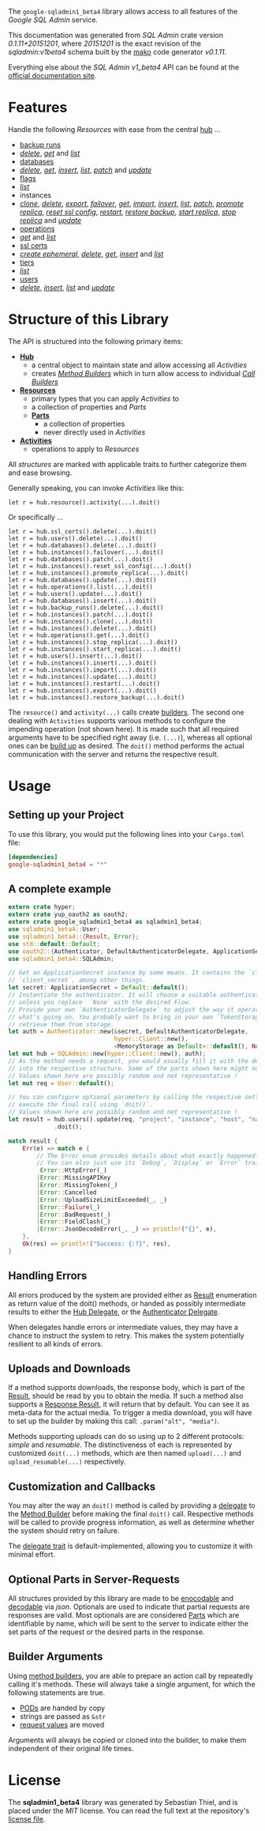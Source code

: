 <!---
DO NOT EDIT !
This file was generated automatically from 'src/mako/api/README.md.mako'
DO NOT EDIT !
-->
The `google-sqladmin1_beta4` library allows access to all features of the *Google SQL Admin* service.

This documentation was generated from *SQL Admin* crate version *0.1.11+20151201*, where *20151201* is the exact revision of the *sqladmin:v1beta4* schema built by the [mako](http://www.makotemplates.org/) code generator *v0.1.11*.

Everything else about the *SQL Admin* *v1_beta4* API can be found at the
[official documentation site](https://cloud.google.com/sql/docs/reference/latest).
# Features

Handle the following *Resources* with ease from the central [hub](http://byron.github.io/google-apis-rs/google_sqladmin1_beta4/struct.SQLAdmin.html) ... 

* [backup runs](http://byron.github.io/google-apis-rs/google_sqladmin1_beta4/struct.BackupRun.html)
 * [*delete*](http://byron.github.io/google-apis-rs/google_sqladmin1_beta4/struct.BackupRunDeleteCall.html), [*get*](http://byron.github.io/google-apis-rs/google_sqladmin1_beta4/struct.BackupRunGetCall.html) and [*list*](http://byron.github.io/google-apis-rs/google_sqladmin1_beta4/struct.BackupRunListCall.html)
* [databases](http://byron.github.io/google-apis-rs/google_sqladmin1_beta4/struct.Database.html)
 * [*delete*](http://byron.github.io/google-apis-rs/google_sqladmin1_beta4/struct.DatabaseDeleteCall.html), [*get*](http://byron.github.io/google-apis-rs/google_sqladmin1_beta4/struct.DatabaseGetCall.html), [*insert*](http://byron.github.io/google-apis-rs/google_sqladmin1_beta4/struct.DatabaseInsertCall.html), [*list*](http://byron.github.io/google-apis-rs/google_sqladmin1_beta4/struct.DatabaseListCall.html), [*patch*](http://byron.github.io/google-apis-rs/google_sqladmin1_beta4/struct.DatabasePatchCall.html) and [*update*](http://byron.github.io/google-apis-rs/google_sqladmin1_beta4/struct.DatabaseUpdateCall.html)
* [flags](http://byron.github.io/google-apis-rs/google_sqladmin1_beta4/struct.Flag.html)
 * [*list*](http://byron.github.io/google-apis-rs/google_sqladmin1_beta4/struct.FlagListCall.html)
* instances
 * [*clone*](http://byron.github.io/google-apis-rs/google_sqladmin1_beta4/struct.InstanceCloneCall.html), [*delete*](http://byron.github.io/google-apis-rs/google_sqladmin1_beta4/struct.InstanceDeleteCall.html), [*export*](http://byron.github.io/google-apis-rs/google_sqladmin1_beta4/struct.InstanceExportCall.html), [*failover*](http://byron.github.io/google-apis-rs/google_sqladmin1_beta4/struct.InstanceFailoverCall.html), [*get*](http://byron.github.io/google-apis-rs/google_sqladmin1_beta4/struct.InstanceGetCall.html), [*import*](http://byron.github.io/google-apis-rs/google_sqladmin1_beta4/struct.InstanceImportCall.html), [*insert*](http://byron.github.io/google-apis-rs/google_sqladmin1_beta4/struct.InstanceInsertCall.html), [*list*](http://byron.github.io/google-apis-rs/google_sqladmin1_beta4/struct.InstanceListCall.html), [*patch*](http://byron.github.io/google-apis-rs/google_sqladmin1_beta4/struct.InstancePatchCall.html), [*promote replica*](http://byron.github.io/google-apis-rs/google_sqladmin1_beta4/struct.InstancePromoteReplicaCall.html), [*reset ssl config*](http://byron.github.io/google-apis-rs/google_sqladmin1_beta4/struct.InstanceResetSslConfigCall.html), [*restart*](http://byron.github.io/google-apis-rs/google_sqladmin1_beta4/struct.InstanceRestartCall.html), [*restore backup*](http://byron.github.io/google-apis-rs/google_sqladmin1_beta4/struct.InstanceRestoreBackupCall.html), [*start replica*](http://byron.github.io/google-apis-rs/google_sqladmin1_beta4/struct.InstanceStartReplicaCall.html), [*stop replica*](http://byron.github.io/google-apis-rs/google_sqladmin1_beta4/struct.InstanceStopReplicaCall.html) and [*update*](http://byron.github.io/google-apis-rs/google_sqladmin1_beta4/struct.InstanceUpdateCall.html)
* [operations](http://byron.github.io/google-apis-rs/google_sqladmin1_beta4/struct.Operation.html)
 * [*get*](http://byron.github.io/google-apis-rs/google_sqladmin1_beta4/struct.OperationGetCall.html) and [*list*](http://byron.github.io/google-apis-rs/google_sqladmin1_beta4/struct.OperationListCall.html)
* [ssl certs](http://byron.github.io/google-apis-rs/google_sqladmin1_beta4/struct.SslCert.html)
 * [*create ephemeral*](http://byron.github.io/google-apis-rs/google_sqladmin1_beta4/struct.SslCertCreateEphemeralCall.html), [*delete*](http://byron.github.io/google-apis-rs/google_sqladmin1_beta4/struct.SslCertDeleteCall.html), [*get*](http://byron.github.io/google-apis-rs/google_sqladmin1_beta4/struct.SslCertGetCall.html), [*insert*](http://byron.github.io/google-apis-rs/google_sqladmin1_beta4/struct.SslCertInsertCall.html) and [*list*](http://byron.github.io/google-apis-rs/google_sqladmin1_beta4/struct.SslCertListCall.html)
* [tiers](http://byron.github.io/google-apis-rs/google_sqladmin1_beta4/struct.Tier.html)
 * [*list*](http://byron.github.io/google-apis-rs/google_sqladmin1_beta4/struct.TierListCall.html)
* [users](http://byron.github.io/google-apis-rs/google_sqladmin1_beta4/struct.User.html)
 * [*delete*](http://byron.github.io/google-apis-rs/google_sqladmin1_beta4/struct.UserDeleteCall.html), [*insert*](http://byron.github.io/google-apis-rs/google_sqladmin1_beta4/struct.UserInsertCall.html), [*list*](http://byron.github.io/google-apis-rs/google_sqladmin1_beta4/struct.UserListCall.html) and [*update*](http://byron.github.io/google-apis-rs/google_sqladmin1_beta4/struct.UserUpdateCall.html)




# Structure of this Library

The API is structured into the following primary items:

* **[Hub](http://byron.github.io/google-apis-rs/google_sqladmin1_beta4/struct.SQLAdmin.html)**
    * a central object to maintain state and allow accessing all *Activities*
    * creates [*Method Builders*](http://byron.github.io/google-apis-rs/google_sqladmin1_beta4/trait.MethodsBuilder.html) which in turn
      allow access to individual [*Call Builders*](http://byron.github.io/google-apis-rs/google_sqladmin1_beta4/trait.CallBuilder.html)
* **[Resources](http://byron.github.io/google-apis-rs/google_sqladmin1_beta4/trait.Resource.html)**
    * primary types that you can apply *Activities* to
    * a collection of properties and *Parts*
    * **[Parts](http://byron.github.io/google-apis-rs/google_sqladmin1_beta4/trait.Part.html)**
        * a collection of properties
        * never directly used in *Activities*
* **[Activities](http://byron.github.io/google-apis-rs/google_sqladmin1_beta4/trait.CallBuilder.html)**
    * operations to apply to *Resources*

All *structures* are marked with applicable traits to further categorize them and ease browsing.

Generally speaking, you can invoke *Activities* like this:

```Rust,ignore
let r = hub.resource().activity(...).doit()
```

Or specifically ...

```ignore
let r = hub.ssl_certs().delete(...).doit()
let r = hub.users().delete(...).doit()
let r = hub.databases().delete(...).doit()
let r = hub.instances().failover(...).doit()
let r = hub.databases().patch(...).doit()
let r = hub.instances().reset_ssl_config(...).doit()
let r = hub.instances().promote_replica(...).doit()
let r = hub.databases().update(...).doit()
let r = hub.operations().list(...).doit()
let r = hub.users().update(...).doit()
let r = hub.databases().insert(...).doit()
let r = hub.backup_runs().delete(...).doit()
let r = hub.instances().patch(...).doit()
let r = hub.instances().clone(...).doit()
let r = hub.instances().delete(...).doit()
let r = hub.operations().get(...).doit()
let r = hub.instances().stop_replica(...).doit()
let r = hub.instances().start_replica(...).doit()
let r = hub.users().insert(...).doit()
let r = hub.instances().insert(...).doit()
let r = hub.instances().import(...).doit()
let r = hub.instances().update(...).doit()
let r = hub.instances().restart(...).doit()
let r = hub.instances().export(...).doit()
let r = hub.instances().restore_backup(...).doit()
```

The `resource()` and `activity(...)` calls create [builders][builder-pattern]. The second one dealing with `Activities` 
supports various methods to configure the impending operation (not shown here). It is made such that all required arguments have to be 
specified right away (i.e. `(...)`), whereas all optional ones can be [build up][builder-pattern] as desired.
The `doit()` method performs the actual communication with the server and returns the respective result.

# Usage

## Setting up your Project

To use this library, you would put the following lines into your `Cargo.toml` file:

```toml
[dependencies]
google-sqladmin1_beta4 = "*"
```

## A complete example

```Rust
extern crate hyper;
extern crate yup_oauth2 as oauth2;
extern crate google_sqladmin1_beta4 as sqladmin1_beta4;
use sqladmin1_beta4::User;
use sqladmin1_beta4::{Result, Error};
use std::default::Default;
use oauth2::{Authenticator, DefaultAuthenticatorDelegate, ApplicationSecret, MemoryStorage};
use sqladmin1_beta4::SQLAdmin;

// Get an ApplicationSecret instance by some means. It contains the `client_id` and 
// `client_secret`, among other things.
let secret: ApplicationSecret = Default::default();
// Instantiate the authenticator. It will choose a suitable authentication flow for you, 
// unless you replace  `None` with the desired Flow.
// Provide your own `AuthenticatorDelegate` to adjust the way it operates and get feedback about 
// what's going on. You probably want to bring in your own `TokenStorage` to persist tokens and
// retrieve them from storage.
let auth = Authenticator::new(&secret, DefaultAuthenticatorDelegate,
                              hyper::Client::new(),
                              <MemoryStorage as Default>::default(), None);
let mut hub = SQLAdmin::new(hyper::Client::new(), auth);
// As the method needs a request, you would usually fill it with the desired information
// into the respective structure. Some of the parts shown here might not be applicable !
// Values shown here are possibly random and not representative !
let mut req = User::default();

// You can configure optional parameters by calling the respective setters at will, and
// execute the final call using `doit()`.
// Values shown here are possibly random and not representative !
let result = hub.users().update(req, "project", "instance", "host", "name")
             .doit();

match result {
    Err(e) => match e {
        // The Error enum provides details about what exactly happened.
        // You can also just use its `Debug`, `Display` or `Error` traits
         Error::HttpError(_)
        |Error::MissingAPIKey
        |Error::MissingToken(_)
        |Error::Cancelled
        |Error::UploadSizeLimitExceeded(_, _)
        |Error::Failure(_)
        |Error::BadRequest(_)
        |Error::FieldClash(_)
        |Error::JsonDecodeError(_, _) => println!("{}", e),
    },
    Ok(res) => println!("Success: {:?}", res),
}

```
## Handling Errors

All errors produced by the system are provided either as [Result](http://byron.github.io/google-apis-rs/google_sqladmin1_beta4/enum.Result.html) enumeration as return value of 
the doit() methods, or handed as possibly intermediate results to either the 
[Hub Delegate](http://byron.github.io/google-apis-rs/google_sqladmin1_beta4/trait.Delegate.html), or the [Authenticator Delegate](http://byron.github.io/google-apis-rs/google_sqladmin1_beta4/../yup-oauth2/trait.AuthenticatorDelegate.html).

When delegates handle errors or intermediate values, they may have a chance to instruct the system to retry. This 
makes the system potentially resilient to all kinds of errors.

## Uploads and Downloads
If a method supports downloads, the response body, which is part of the [Result](http://byron.github.io/google-apis-rs/google_sqladmin1_beta4/enum.Result.html), should be
read by you to obtain the media.
If such a method also supports a [Response Result](http://byron.github.io/google-apis-rs/google_sqladmin1_beta4/trait.ResponseResult.html), it will return that by default.
You can see it as meta-data for the actual media. To trigger a media download, you will have to set up the builder by making
this call: `.param("alt", "media")`.

Methods supporting uploads can do so using up to 2 different protocols: 
*simple* and *resumable*. The distinctiveness of each is represented by customized 
`doit(...)` methods, which are then named `upload(...)` and `upload_resumable(...)` respectively.

## Customization and Callbacks

You may alter the way an `doit()` method is called by providing a [delegate](http://byron.github.io/google-apis-rs/google_sqladmin1_beta4/trait.Delegate.html) to the 
[Method Builder](http://byron.github.io/google-apis-rs/google_sqladmin1_beta4/trait.CallBuilder.html) before making the final `doit()` call. 
Respective methods will be called to provide progress information, as well as determine whether the system should 
retry on failure.

The [delegate trait](http://byron.github.io/google-apis-rs/google_sqladmin1_beta4/trait.Delegate.html) is default-implemented, allowing you to customize it with minimal effort.

## Optional Parts in Server-Requests

All structures provided by this library are made to be [enocodable](http://byron.github.io/google-apis-rs/google_sqladmin1_beta4/trait.RequestValue.html) and 
[decodable](http://byron.github.io/google-apis-rs/google_sqladmin1_beta4/trait.ResponseResult.html) via *json*. Optionals are used to indicate that partial requests are responses 
are valid.
Most optionals are are considered [Parts](http://byron.github.io/google-apis-rs/google_sqladmin1_beta4/trait.Part.html) which are identifiable by name, which will be sent to 
the server to indicate either the set parts of the request or the desired parts in the response.

## Builder Arguments

Using [method builders](http://byron.github.io/google-apis-rs/google_sqladmin1_beta4/trait.CallBuilder.html), you are able to prepare an action call by repeatedly calling it's methods.
These will always take a single argument, for which the following statements are true.

* [PODs][wiki-pod] are handed by copy
* strings are passed as `&str`
* [request values](http://byron.github.io/google-apis-rs/google_sqladmin1_beta4/trait.RequestValue.html) are moved

Arguments will always be copied or cloned into the builder, to make them independent of their original life times.

[wiki-pod]: http://en.wikipedia.org/wiki/Plain_old_data_structure
[builder-pattern]: http://en.wikipedia.org/wiki/Builder_pattern
[google-go-api]: https://github.com/google/google-api-go-client

# License
The **sqladmin1_beta4** library was generated by Sebastian Thiel, and is placed 
under the *MIT* license.
You can read the full text at the repository's [license file][repo-license].

[repo-license]: https://github.com/Byron/google-apis-rs/LICENSE.md
